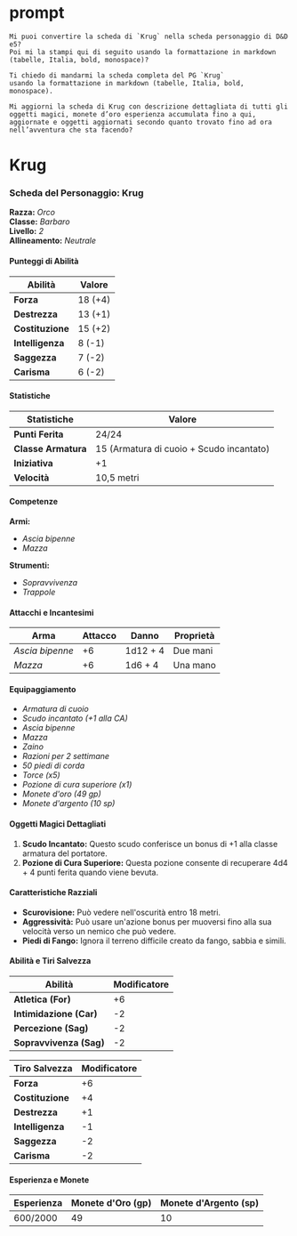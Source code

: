 # prompt

```
Mi puoi convertire la scheda di `Krug` nella scheda personaggio di D&D e5? 
Poi mi la stampi qui di seguito usando la formattazione in markdown (tabelle, Italia, bold, monospace)?
```

```
Ti chiedo di mandarmi la scheda completa del PG `Krug`
usando la formattazione in markdown (tabelle, Italia, bold, monospace).
```

```
Mi aggiorni la scheda di Krug con descrizione dettagliata di tutti gli oggetti magici, monete d’oro esperienza accumulata fino a qui, aggiornate e oggetti aggiornati secondo quanto trovato fino ad ora nell’avventura che sta facendo?
```
# Krug

### Scheda del Personaggio: Krug

**Razza:** *Orco*  
**Classe:** *Barbaro*  
**Livello:** *2*  
**Allineamento:** *Neutrale*  

#### **Punteggi di Abilità**

| **Abilità**    | **Valore** |
|----------------|------------|
| **Forza**      | 18 (+4)    |
| **Destrezza**  | 13 (+1)    |
| **Costituzione** | 15 (+2)    |
| **Intelligenza** | 8 (-1)     |
| **Saggezza**   | 7 (-2)     |
| **Carisma**    | 6 (-2)     |

#### **Statistiche**

| **Statistiche**        | **Valore**        |
|------------------------|-------------------|
| **Punti Ferita**       | 24/24             |
| **Classe Armatura**    | 15 (Armatura di cuoio + Scudo incantato) |
| **Iniziativa**         | +1                |
| **Velocità**           | 10,5 metri        |

#### **Competenze**

**Armi:**
- *Ascia bipenne*
- *Mazza*

**Strumenti:**
- *Sopravvivenza*
- *Trappole*

#### **Attacchi e Incantesimi**

| **Arma**          | **Attacco**  | **Danno**       | **Proprietà**                  |
|-------------------|--------------|-----------------|-------------------------------|
| *Ascia bipenne*   | +6           | 1d12 + 4        | Due mani                      |
| *Mazza*           | +6           | 1d6 + 4         | Una mano                      |

#### **Equipaggiamento**

- *Armatura di cuoio*
- *Scudo incantato (+1 alla CA)*
- *Ascia bipenne*
- *Mazza*
- *Zaino*
- *Razioni per 2 settimane*
- *50 piedi di corda*
- *Torce (x5)*
- *Pozione di cura superiore (x1)*
- *Monete d'oro (49 gp)*
- *Monete d'argento (10 sp)*

#### **Oggetti Magici Dettagliati**

1. **Scudo Incantato:** Questo scudo conferisce un bonus di +1 alla classe armatura del portatore.
2. **Pozione di Cura Superiore:** Questa pozione consente di recuperare 4d4 + 4 punti ferita quando viene bevuta.

#### **Caratteristiche Razziali**

- **Scurovisione:** Può vedere nell'oscurità entro 18 metri.
- **Aggressività:** Può usare un'azione bonus per muoversi fino alla sua velocità verso un nemico che può vedere.
- **Piedi di Fango:** Ignora il terreno difficile creato da fango, sabbia e simili.

#### **Abilità e Tiri Salvezza**

| **Abilità**         | **Modificatore** |
|---------------------|------------------|
| **Atletica (For)**  | +6               |
| **Intimidazione (Car)** | -2            |
| **Percezione (Sag)** | -2              |
| **Sopravvivenza (Sag)** | -2           |

| **Tiro Salvezza**   | **Modificatore** |
|---------------------|------------------|
| **Forza**           | +6               |
| **Costituzione**    | +4               |
| **Destrezza**       | +1               |
| **Intelligenza**    | -1               |
| **Saggezza**        | -2               |
| **Carisma**         | -2               |

#### **Esperienza e Monete**

| **Esperienza**      | **Monete d'Oro (gp)** | **Monete d'Argento (sp)** |
|---------------------|-----------------------|---------------------------|
| 600/2000            | 49                    | 10                        |

